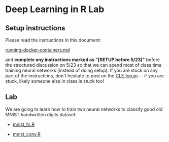 # Deep Learning in R Lab

## Setup instructions

Please read the instructions in this document:

[running-docker-containers.md](running-docker-containers.md)

and **complete any instructions marked as "[SETUP before 5/23]"** before the structured discussion on 5/23 so that we can spend most of class time training neural networks (instead of doing setup). If you are stuck on any part of the instructions, don't hesitate to post on the [CLE forum](https://courses.ucsf.edu/mod/forum/view.php?id=546441) -- if you are stuck, likely someone else in class is stuck too! 

## Lab

We are going to learn how to train two neural networks to classify good old MNIST handwritten digits dataset:

- [mnist_fc.R](mnist_fc.R)

- [mnist_conv.R](mnist_conv.R)

